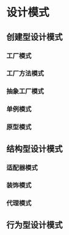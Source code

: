 # 设计模式

## 创建型设计模式
### 工厂模式
### 工厂方法模式 
### 抽象工厂模式
### 单例模式
### 原型模式

## 结构型设计模式
### 适配器模式
### 装饰模式
### 代理模式

## 行为型设计模式